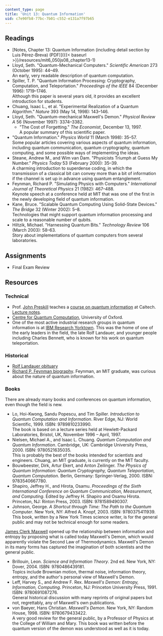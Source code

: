 ```yaml
---
content_type: page
title: 'Unit 13: Quantum Information'
uid: c7e90fb8-77bc-7b01-c552-e131a7f97b65
---
```


Readings
--------

*   [Notes, Chapter 13: Quantum Information (including detail section by Luis Pérez-Breva) (PDF)]({{< baseurl >}}/resources/mit6_050js08_chapter13-1)
*   Lloyd, Seth. "Quantum-Mechanical Computers." _Scientific American_ 273 (October 1995): 44–49.  
    An early, very readable description of quantum computation.
*   Spiller, T. P. "Quantum Information Processing: Cryptography, Computation, and Teleportation." _Proceedings of the IEEE_ 84 (December 1996): 1719–1746.  
    Although this paper is several years old, it provides an excellent introduction for students.
*   Chuang, Isaac L., et al. "Experimental Realization of a Quantum Algorithm." _Nature_ 393 (May 14, 1998): 143–146.
*   Lloyd, Seth. "Quantum-mechanical Maxwell's Demon." _Physical Review A_ 56 (November 1997): 3374–3382.
    *   "The Cost of Forgetting." _The Economist_, December 13, 1997.  
        A popular summary of this scientific paper.
*   "Quantum Information." _Physics World_ 11 (March 1998): 35–57.  
    Some popular articles covering various aspects of quantum information, including quantum communication, quantum cryptography, quantum computing, and some possible ways of implementing the ideas.
*   Steane, Andrew M., and Wim van Dam. "Physicists Triumph at Guess My Number." _Physics Today_ 53 (February 2000): 35–39.  
    A charming introduction to superdense coding, in which the transmission of a classical bit can convey more than a bit of information if the channel is set up in advance using quantum entanglement.
*   Feynman, Richard P. "Simulating Physics with Computers." _International Journal of Theoretical Physics_ 21 (1982): 467–488.  
    Keynote speech at a conference held at MIT that was one of the first in the newly developing field of quantum information.
*   Kane, Bruce. "Scalable Quantum Computing Using Solid-State Devices." _The Bridge_ 32 (Winter 2002): 5–8.  
    Technologies that might support quantum information processing and scale to a reasonable number of qubits.
*   Hiltzik, Michael. "Harnessing Quantum Bits." _Technology Review_ 106 (March 2003): 58–63.  
    Story about implementations of quantum computers from several laboratories.

Assignments
-----------

*   Final Exam Review
    

Resources
---------

### Technical

*   Prof. [John Preskill](http://theory.caltech.edu/~preskill/) teaches a [course on quantum information](http://www.theory.caltech.edu/~preskill/ph219/index.html) at Caltech. [Lecture notes](http://theory.caltech.edu/~preskill/ph219/chap2_13.pdf).
*   [Centre for Quantum Computation](http://www.qubit.org/), University of Oxford.
*   One of the most active industrial research groups in quantum information is at [IBM Research Yorktown](https://www.research.ibm.com/labs/watson/). This was the home of one of the early leaders in the field, the late Rolf Landauer, and younger people including Charles Bennett, who is known for his work on quantum teleportation.

### Historical

*   [Rolf Landauer obituary](http://physicsweb.org/article/news/03/4/21)
*   [Richard P. Feynman biography](http://www-groups.dcs.st-andrews.ac.uk/~history/Biographies/Feynman.html). Feynman, an MIT graduate, was curious about the nature of quantum information.

### Books

There are already many books and conferences on quantum information, even though the field is new.

*   Lo, Hoi-Kwong, Sandu Popescu, and Tim Spiller. _Introduction to Quantum Computation and Information_. River Edge, NJ: World Scientific, 1999. ISBN: 9789810233990.  
    The book is based on a lecture series held at Hewlett-Packard Laboratories, Bristol, UK, November 1996 – April, 1997.
*   Nielsen, Michael A., and Isaac L. Chuang. _Quantum Computation and Quantum Information_. Cambridge, UK: Cambridge University Press, 2000. ISBN: 9780521635035.  
    This is probably the best of the books intended for scientists and engineers. Chuang, an MIT graduate, is currently on the MIT faculty.
*   Bouwbeester, Dirk, Artur Ekert, and Anton Zeilinger. _The Physics of Quantum Information: Quantum Cryptography, Quantum Teleportation, Quantum Computation_. Berlin, Germany: Springer-Verlag, 2000. ISBN: 9783540667780.
*   Shapiro, Jeffrey H., and Hirota, Osamu. _Proceedings of the Sixth International Conference on Quantum Communication, Measurement, and Computing_. Edited by Jeffrey H. Shapiro and Osamu Hirota. Princeton, NJ: Rinton Press, 2003. ISBN: 9781589490307.
*   Johnson, George. _A Shortcut through Time: The Path to the Quantum Computer_. New York, NY: Alfred A. Knopf, 2003. ISBN: 9780375411939.  
    This book, written by a New York Times science writer, is for the general public and may not be technical enough for some readers.

[James Clerk Maxwell](http://www-groups.dcs.st-andrews.ac.uk/~history/Biographies/Maxwell.html) opened up the relationship between information and entropy by proposing what is called today Maxwell's Demon, which would apparently violate the Second Law of Thermodynamics. Maxwell's Demon in its many forms has captured the imagination of both scientists and the general public.

*   Brillouin, Leon. _Science and Information Theory_. 2nd ed. New York, NY: Dover, 2004. ISBN: 9780486439181.  
    Topics include Brownian motion, thermal noise, information theory, entropy, and the author's personal view of Maxwell's Demon.
*   Leff, Harvey S., and Andrew F. Rex. _Maxwell's Demon: Entropy, Information, Computing_. Princeton, NJ: Princeton University Press, 1991. ISBN: 9780691087276.  
    General historical discussion with many reprints of original papers but not, regrettably, any of Maxwell's own publications.
*   von Baeyer, Hans Christian. _Maxwell's Demon_. New York, NY: Random House, 1998. ISBN: 9780679433422.  
    A very good review for the general public, by a Professor of Physics at the College of William and Mary. This book was written before the quantum version of the demon was understood as well as it is today.